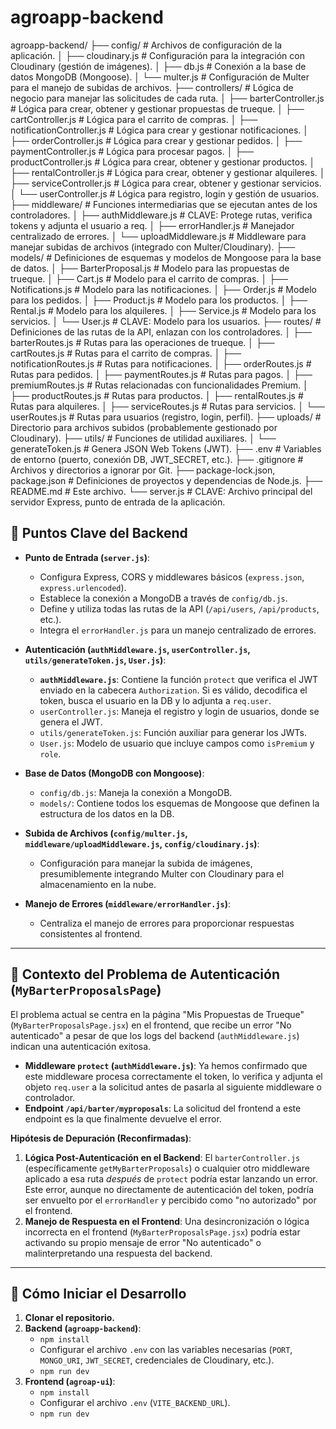 # agroapp-backend
agroapp-backend/
├── config/                 # Archivos de configuración de la aplicación.
│   ├── cloudinary.js       # Configuración para la integración con Cloudinary (gestión de imágenes).
│   ├── db.js               # Conexión a la base de datos MongoDB (Mongoose).
│   └── multer.js           # Configuración de Multer para el manejo de subidas de archivos.
├── controllers/            # Lógica de negocio para manejar las solicitudes de cada ruta.
│   ├── barterController.js     # Lógica para crear, obtener y gestionar propuestas de trueque.
│   ├── cartController.js       # Lógica para el carrito de compras.
│   ├── notificationController.js # Lógica para crear y gestionar notificaciones.
│   ├── orderController.js      # Lógica para crear y gestionar pedidos.
│   ├── paymentController.js    # Lógica para procesar pagos.
│   ├── productController.js    # Lógica para crear, obtener y gestionar productos.
│   ├── rentalController.js     # Lógica para crear, obtener y gestionar alquileres.
│   ├── serviceController.js    # Lógica para crear, obtener y gestionar servicios.
│   └── userController.js       # Lógica para registro, login y gestión de usuarios.
├── middleware/             # Funciones intermediarias que se ejecutan antes de los controladores.
│   ├── authMiddleware.js   # CLAVE: Protege rutas, verifica tokens y adjunta el usuario a req.
│   ├── errorHandler.js     # Manejador centralizado de errores.
│   └── uploadMiddleware.js # Middleware para manejar subidas de archivos (integrado con Multer/Cloudinary).
├── models/                 # Definiciones de esquemas y modelos de Mongoose para la base de datos.
│   ├── BarterProposal.js   # Modelo para las propuestas de trueque.
│   ├── Cart.js             # Modelo para el carrito de compras.
│   ├── Notifications.js    # Modelo para las notificaciones.
│   ├── Order.js            # Modelo para los pedidos.
│   ├── Product.js          # Modelo para los productos.
│   ├── Rental.js           # Modelo para los alquileres.
│   ├── Service.js          # Modelo para los servicios.
│   └── User.js             # CLAVE: Modelo para los usuarios.
├── routes/                 # Definiciones de las rutas de la API, enlazan con los controladores.
│   ├── barterRoutes.js     # Rutas para las operaciones de trueque.
│   ├── cartRoutes.js       # Rutas para el carrito de compras.
│   ├── notificationRoutes.js # Rutas para notificaciones.
│   ├── orderRoutes.js      # Rutas para pedidos.
│   ├── paymentRoutes.js    # Rutas para pagos.
│   ├── premiumRoutes.js    # Rutas relacionadas con funcionalidades Premium.
│   ├── productRoutes.js    # Rutas para productos.
│   ├── rentalRoutes.js     # Rutas para alquileres.
│   ├── serviceRoutes.js    # Rutas para servicios.
│   └── userRoutes.js       # Rutas para usuarios (registro, login, perfil).
├── uploads/                # Directorio para archivos subidos (probablemente gestionado por Cloudinary).
├── utils/                  # Funciones de utilidad auxiliares.
│   └── generateToken.js    # Genera JSON Web Tokens (JWT).
├── .env                    # Variables de entorno (puerto, conexión DB, JWT_SECRET, etc.).
├── .gitignore              # Archivos y directorios a ignorar por Git.
├── package-lock.json, package.json # Definiciones de proyectos y dependencias de Node.js.
├── README.md               # Este archivo.
└── server.js               # CLAVE: Archivo principal del servidor Express, punto de entrada de la aplicación.


## 🔑 Puntos Clave del Backend

* **Punto de Entrada (`server.js`)**:
    * Configura Express, CORS y middlewares básicos (`express.json`, `express.urlencoded`).
    * Establece la conexión a MongoDB a través de `config/db.js`.
    * Define y utiliza todas las rutas de la API (`/api/users`, `/api/products`, etc.).
    * Integra el `errorHandler.js` para un manejo centralizado de errores.

* **Autenticación (`authMiddleware.js`, `userController.js`, `utils/generateToken.js`, `User.js`)**:
    * **`authMiddleware.js`**: Contiene la función `protect` que verifica el JWT enviado en la cabecera `Authorization`. Si es válido, decodifica el token, busca el usuario en la DB y lo adjunta a `req.user`.
    * `userController.js`: Maneja el registro y login de usuarios, donde se genera el JWT.
    * `utils/generateToken.js`: Función auxiliar para generar los JWTs.
    * `User.js`: Modelo de usuario que incluye campos como `isPremium` y `role`.

* **Base de Datos (MongoDB con Mongoose)**:
    * `config/db.js`: Maneja la conexión a MongoDB.
    * `models/`: Contiene todos los esquemas de Mongoose que definen la estructura de los datos en la DB.

* **Subida de Archivos (`config/multer.js`, `middleware/uploadMiddleware.js`, `config/cloudinary.js`)**:
    * Configuración para manejar la subida de imágenes, presumiblemente integrando Multer con Cloudinary para el almacenamiento en la nube.

* **Manejo de Errores (`middleware/errorHandler.js`)**:
    * Centraliza el manejo de errores para proporcionar respuestas consistentes al frontend.

---

## 🐞 Contexto del Problema de Autenticación (`MyBarterProposalsPage`)

El problema actual se centra en la página "Mis Propuestas de Trueque" (`MyBarterProposalsPage.jsx`) en el frontend, que recibe un error "No autenticado" a pesar de que los logs del backend (`authMiddleware.js`) indican una autenticación exitosa.

* **Middleware `protect` (`authMiddleware.js`)**: Ya hemos confirmado que este middleware procesa correctamente el token, lo verifica y adjunta el objeto `req.user` a la solicitud antes de pasarla al siguiente middleware o controlador.
* **Endpoint `/api/barter/myproposals`**: La solicitud del frontend a este endpoint es la que finalmente devuelve el error.

**Hipótesis de Depuración (Reconfirmadas)**:
1.  **Lógica Post-Autenticación en el Backend**: El `barterController.js` (específicamente `getMyBarterProposals`) o cualquier otro middleware aplicado a esa ruta *después* de `protect` podría estar lanzando un error. Este error, aunque no directamente de autenticación del token, podría ser envuelto por el `errorHandler` y percibido como "no autorizado" por el frontend.
2.  **Manejo de Respuesta en el Frontend**: Una desincronización o lógica incorrecta en el frontend (`MyBarterProposalsPage.jsx`) podría estar activando su propio mensaje de error "No autenticado" o malinterpretando una respuesta del backend.

---

## 🚀 Cómo Iniciar el Desarrollo

1.  **Clonar el repositorio.**
2.  **Backend (`agroapp-backend`)**:
    * `npm install`
    * Configurar el archivo `.env` con las variables necesarias (`PORT`, `MONGO_URI`, `JWT_SECRET`, credenciales de Cloudinary, etc.).
    * `npm run dev`
3.  **Frontend (`agroap-ui`)**:
    * `npm install`
    * Configurar el archivo `.env` (`VITE_BACKEND_URL`).
    * `npm run dev`
